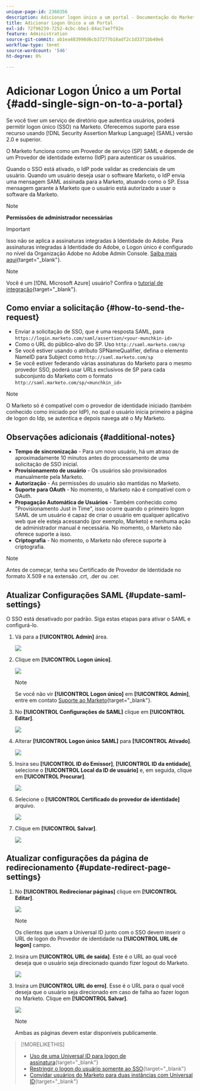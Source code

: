 ```yaml
---
unique-page-id: 2360356
description: Adicionar logon único a um portal - Documentação do Marketo - Documentação do produto
title: Adicionar Logon Único a um Portal
exl-id: 72f96239-7252-4cbc-bbe1-84ac7ae7f92e
feature: Administration
source-git-commit: ab1ea483998d6cb37277b18adf2c1d3371bb40e6
workflow-type: tm+mt
source-wordcount: '546'
ht-degree: 0%

---
```


# Adicionar Logon Único a um Portal {#add-single-sign-on-to-a-portal}

Se você tiver um serviço de diretório que autentica usuários, poderá permitir logon único (SSO) na Marketo. Oferecemos suporte para esse recurso usando [!DNL Security Assertion Markup Language] (SAML) versão 2.0 e superior.

O Marketo funciona como um Provedor de serviço (SP) SAML e depende de um Provedor de identidade externo (IdP) para autenticar os usuários.

Quando o SSO está ativado, o IdP pode validar as credenciais de um usuário. Quando um usuário deseja usar o software Marketo, o IdP envia uma mensagem SAML assinada para a Marketo, atuando como o SP. Essa mensagem garante à Marketo que o usuário está autorizado a usar o software da Marketo.

>[!NOTE]
>
>**Permissões de administrador necessárias**

>[!IMPORTANT]
>
>Isso não se aplica a assinaturas integradas à Identidade do Adobe. Para assinaturas integradas à Identidade do Adobe, o Logon único é configurado no nível da Organização Adobe no Adobe Admin Console. [Saiba mais aqui](https://helpx.adobe.com/br/enterprise/using/set-up-identity.html){target="_blank"}.

>[!NOTE]
>
>Você é um [!DNL Microsoft Azure] usuário? Confira o [tutorial de integração](https://azure.microsoft.com/en-us/documentation/articles/active-directory-saas-marketo-tutorial/){target="_blank"}.

## Como enviar a solicitação {#how-to-send-the-request}

* Enviar a solicitação de SSO, que é uma resposta SAML, para `https://login.marketo.com/saml/assertion/<your-munchkin-id>`
* Como o URL do público-alvo do SP. Uso `http://saml.marketo.com/sp`
* Se você estiver usando o atributo SPNameQualifier, defina o elemento NameID para Subject como `http://saml.marketo.com/sp`
* Se você estiver federando várias assinaturas do Marketo para o mesmo provedor SSO, poderá usar URLs exclusivos de SP para cada subconjunto do Marketo com o formato `http://saml.marketo.com/sp/<munchkin_id>`

>[!NOTE]
>
>O Marketo só é compatível com o provedor de identidade iniciado (também conhecido como iniciado por IdP), no qual o usuário inicia primeiro a página de logon do Idp, se autentica e depois navega até o My Marketo.

## Observações adicionais {#additional-notes}

* **Tempo de sincronização** - Para um novo usuário, há um atraso de aproximadamente 10 minutos antes do processamento de uma solicitação de SSO inicial.
* **Provisionamento de usuário** - Os usuários são provisionados manualmente pela Marketo.
* **Autorização** - As permissões do usuário são mantidas no Marketo.
* **Suporte para OAuth** - No momento, o Marketo não é compatível com o OAuth.
* **Propagação Automática de Usuários** - Também conhecido como &quot;Provisionamento Just in Time&quot;, isso ocorre quando o primeiro logon SAML de um usuário é capaz de criar o usuário em qualquer aplicativo web que ele esteja acessando (por exemplo, Marketo) e nenhuma ação de administrador manual é necessária. No momento, o Marketo não oferece suporte a isso.
* **Criptografia** - No momento, o Marketo não oferece suporte à criptografia.

>[!NOTE]
>
>Antes de começar, tenha seu Certificado de Provedor de Identidade no formato X.509 e na extensão .crt, .der ou .cer.

## Atualizar Configurações SAML {#update-saml-settings}

O SSO está desativado por padrão. Siga estas etapas para ativar o SAML e configurá-lo.

1. Vá para a **[!UICONTROL Admin]** área.

   ![](assets/add-single-sign-on-to-a-portal-1.png)

1. Clique em **[!UICONTROL Logon único]**.

   ![](assets/add-single-sign-on-to-a-portal-2.png)

   >[!NOTE]
   >
   >Se você não vir **[!UICONTROL Logon único]** em **[!UICONTROL Admin]**, entre em contato [Suporte ao Marketo](https://nation.marketo.com/t5/Support/ct-p/Support){target="_blank"}.

1. No **[!UICONTROL Configurações de SAML]** clique em **[!UICONTROL Editar]**.

   ![](assets/add-single-sign-on-to-a-portal-3.png)

1. Alterar **[!UICONTROL Logon único SAML]** para **[!UICONTROL Ativado]**.

   ![](assets/add-single-sign-on-to-a-portal-4.png)

1. Insira seu **[!UICONTROL ID do Emissor]**, **[!UICONTROL ID da entidade]**, selecione o **[!UICONTROL Local da ID de usuário]** e, em seguida, clique em **[!UICONTROL Procurar]**.

   ![](assets/add-single-sign-on-to-a-portal-5.png)

1. Selecione o **[!UICONTROL Certificado do provedor de identidade]** arquivo.

   ![](assets/add-single-sign-on-to-a-portal-6.png)

1. Clique em **[!UICONTROL Salvar]**.

   ![](assets/add-single-sign-on-to-a-portal-7.png)

## Atualizar configurações da página de redirecionamento {#update-redirect-page-settings}

1. No **[!UICONTROL Redirecionar páginas]** clique em **[!UICONTROL Editar]**.

   ![](assets/add-single-sign-on-to-a-portal-8.png)

   >[!NOTE]
   >
   >Os clientes que usam a Universal ID junto com o SSO devem inserir o URL de logon do Provedor de identidade na **[!UICONTROL URL de logon]** campo.

1. Insira um **[!UICONTROL URL de saída]**. Este é o URL ao qual você deseja que o usuário seja direcionado quando fizer logout do Marketo.

   ![](assets/add-single-sign-on-to-a-portal-9.png)

1. Insira um **[!UICONTROL URL do erro]**. Esse é o URL para o qual você deseja que o usuário seja direcionado em caso de falha ao fazer logon no Marketo. Clique em **[!UICONTROL Salvar]**.

   ![](assets/add-single-sign-on-to-a-portal-10.png)

   >[!NOTE]
   >
   >Ambas as páginas devem estar disponíveis publicamente.

>[!MORELIKETHIS]
>
>* [Uso de uma Universal ID para logon de assinatura](/help/marketo/product-docs/administration/settings/using-a-universal-id-for-subscription-login.md){target="_blank"}
>* [Restringir o logon do usuário somente ao SSO](/help/marketo/product-docs/administration/additional-integrations/restrict-user-login-to-sso-only.md){target="_blank"}
>* [Convidar usuários do Marketo para duas instâncias com Universal ID](https://nation.marketo.com/t5/Knowledgebase/Inviting-Marketo-Users-to-Two-Instances-with-Universal-ID-UID/ta-p/251122){target="_blank"}
